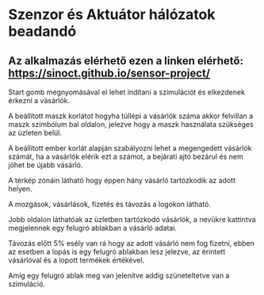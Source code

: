 # Szenzor és Aktuátor hálózatok beadandó

## Az alkalmazás elérhető ezen a linken elérhető: https://sinoct.github.io/sensor-project/

Start gomb megnyomásával el lehet indítani a szimulációt és elkezdenek érkezni a vásárlók.

A beállított maszk korlátot hogyha túllépi a vásárlók száma akkor felvillan a maszk szimbólum bal oldalon, jelezve hogy a maszk használata szükséges az üzleten belül.

A beállított ember korlát alapján szabályozni lehet a megengedett vásárlók számát, ha a vásárlók elérik ezt a számot, a bejárati ajtó bezárul és nem jöhet be újabb vásárló.

A térkép zónáin látható hogy éppen hány vásárló tartózkodik az adott helyen.

A mozgások, vásárlások, fizetés és távozás a logokon látható.

Jobb oldalon láthatóak az üzletben tartózkodó vásárlók, a nevükre kattintva megjelennek egy felugró ablakban a vásárló adatai.

Távozás előtt 5% esély van rá hogy az adott vásárló nem fog fizetni, ebben az esetben a lopás is egy felugró ablakban lesz jelezve, az érintett vásárlóval és a lopott termékek értékével.

Amíg egy felugró ablak meg van jelenítve addig szüneteltetve van a szimuláció.
